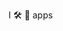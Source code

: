 I 🛠️ 📲 apps

<!---
zoxodev/zoxodev is a ✨ special ✨ repository because its `README.md` (this file) appears on your GitHub profile.
You can click the Preview link to take a look at your changes.
--->
